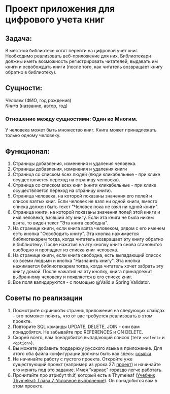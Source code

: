 # Проект приложения для цифрового учета книг
## Задача:
В местной библиотеке хотят перейти на цифровой учет книг. Необходимо реализовать веб-приложение для них. Библиотекари
должны иметь возможность регистрировать читателей, выдавать им
книги и освобождать книги (после того, как читатель возвращает
книгу обратно в библиотеку).

## Сущности:
*Человек* (ФИО, год рождения)  
*Книга* (название, автор, год)

### Отношение между сущностями: Один ко Многим.
У человека может быть множество книг. Книга может принадлежать
только одному человеку.

## Функционал:
1. Страницы добавления, изменения и удаления человека.
2. Страницы добавления, изменения и удаления книги
3. Страница со списком всех людей (люди кликабельные - при клике осуществляется
   переход на страницу человека).
4. Страница со списком всех книг (книги кликабельные - при клике осуществляется
   переход на страницу книги).
5. Страница человека, на которой показаны значения его полей и список взятых книг. Если человек не взял ни одной книги, вместо списка должен быть текст "Человек
   пока не взял ни одной книги".
6. Страница книги, на которой показаны значения полей этой книги и имя человека,
    взявший эту книгу. Если эта книга не была никем взята, то виден текст "Эта
   книга свободна".
7. На странице книги, если книга взята человеком, рядом с его именем есть кнопка
   "Освободить книгу". Эта кнопка нажимается библиотекарем тогда, когда читатель
   возвращает эту книгу обратно в библиотеку. После нажатия на эту кнопку книга снова
   становится свободно и пропадает из списка книг человека.
8. На странице книги, если книга свободна, есть выпадающий список
   со всеми людьми и кнопка "Назначить книгу". Эта кнопка нажимается библиотекарем
   тогда, когда читатель хочет забрать эту книгу домой. После нажатия на эту кнопку, книга 
   принадлежит выбранному человеку и появляется в его списке
   книг.
10. Все поля валидируются - с помощью @Valid и Spring Validator.

## Советы по реализации
1) Посмотрите скриншоты страниц приложения на следующих слайдах - это
поможет понять, что от вас требуется реализовать в этом проекте.
2) Повторите SQL команды UPDATE, DELETE, JOIN - они вам понадобятся. Не
забывайте про REFERENCES и ON DELETE.
3) Скорей всего, вам понадобится выпадающий список (теги `<select>` и
`<option>`).
4) Вы можете добавить поддержку русского языка в приложение. Для этого оба
файла конфигурации должны быть как здесь:
[ссылка](https://github.com/NeilAlishev/SpringCourse/commit/ead1d67367e0667248889d7fef85d16637e50961)
6) Не начинайте работу с пустого проекта. Откройте уже существующий проект
(например из урока 27: [проект](https://github.com/NeilAlishev/SpringCourse/tree/master/Lesson27.SpringJdbcTemplate)) и начинайте его менять под это задание. Имея
"каркас" гораздо легче работать.
7) Прочитайте про атрибут th:if, который есть в Thymeleaf ([Учебник Thymeleaf: Глава 7. Условное выполнение](https://habr.com/ru/post/351304/)). Он понадобится вам в этом проекте.
